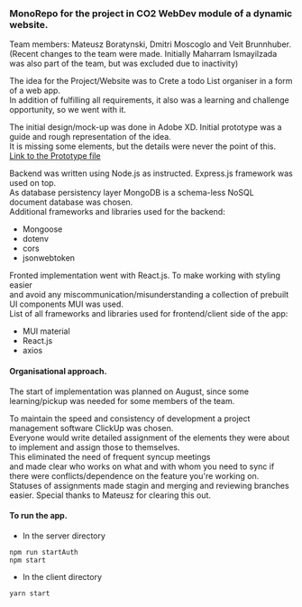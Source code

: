 ### MonoRepo for the project in CO2 WebDev module of a dynamic website. 

Team members: Mateusz Boratynski, Dmitri Moscoglo and Veit Brunnhuber. <br>
(Recent changes to the team were made. Initially Maharram Ismayilzada was also part of the team, but was excluded due to inactivity)

The idea for the Project/Website was to Crete a todo List organiser in a form of a web app.<br>
In addition of fulfilling all requirements, it also was a learning and challenge opportunity, so we went with it. 

The initial design/mock-up was done in Adobe XD. Initial prototype was a guide and rough representation of the idea.<br> 
It is missing some elements, but the details were never the point of this.<br>
[Link to the Prototype file](https://xd.adobe.com/view/b0e799dc-c3cf-49af-b106-86000aa6ac9d-e5b4/)

Backend was written using Node.js as instructed. Express.js framework was used on top.<br>
As database persistency layer MongoDB is a schema-less NoSQL document database was chosen.<br>
Additional frameworks and libraries used for the backend:
* Mongoose
* dotenv
* cors
* jsonwebtoken

Fronted implementation went with React.js. To make working with styling easier<br>
and avoid any miscommunication/misunderstanding a collection of prebuilt UI components MUI was used.<br>
List of all frameworks and libraries used for frontend/client side of the app:
* MUI material
* React.js
* axios 


#### Organisational approach.

The start of implementation was planned on August, since some learning/pickup was needed for some members of the team.<br>

To maintain the speed and consistency of development a project management software ClickUp was chosen.<br>
Everyone would write detailed assignment of the elements they were about to implement and assign those to themselves.<br>
This eliminated the need of frequent syncup meetings<br> 
and made clear who works on what and with whom you need to sync if there were conflicts/dependence on the feature you're working on.<br> 
Statuses of assignments made stagin and merging and reviewing branches easier. Special thanks to Mateusz for clearing this out.

#### To run the app.
* In the server directory

```
npm run startAuth 
npm start
```
* In the client directory
```
yarn start
```

